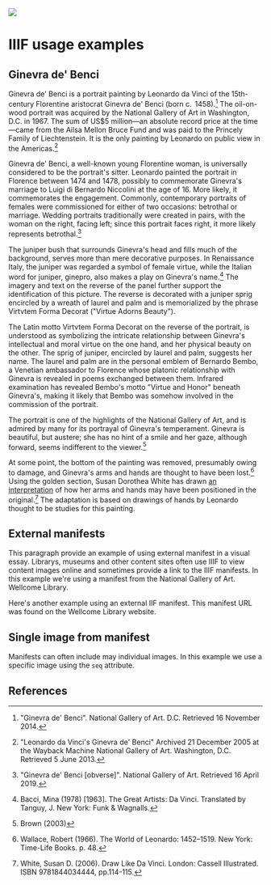 <a href="https://dev.visual-essays.app"><img src="https://dev-visual-essays.netlify.app/images/ve-button.png"></a>

<param ve-config 
       banner="https://free.iiifhosting.com/iiif/a50b36d92153db8db436cff50ab37345ad482823e756d48585829e9a20cdc2c3/pct:0,52,100,38/full/0/default.jpg" 
       layout="vtl" 
       title="Ginevra de' Benci" 
       author="Leonardo da Vinci">

# IIIF usage examples

## Ginevra de' Benci
 
<param ve-entity title="Florence" eid="Q2044" aliases="florentine">
<param ve-entity title="Ginevra de' Benci" eid="Q3494135">
<param ve-entity title="Leonardo da Vinci" eid="Q762">

<param ve-image iiif primary manifest="Ginevra_de_Benci-iiifhosting.json">
 
 <span eid="Q1267893">Ginevra de' Benci</span> is a portrait painting by Leonardo da Vinci of the 15th-century Florentine aristocrat <span eid="Q3494135">Ginevra de' Benci</span> (born c.  1458).[^1] The oil-on-wood portrait was acquired by the National Gallery of Art in Washington, D.C. in 1967. The sum of US$5 million—an absolute record price at the time—came from the Ailsa Mellon Bruce Fund and was paid to the Princely Family of Liechtenstein. It is the only painting by Leonardo on public view in the Americas.[^2]

Ginevra de' Benci, a well-known young Florentine woman, is universally considered to be the portrait's sitter. Leonardo painted the portrait in <span data-click-map-flyto="43.77,11.253,12">Florence</span> between 1474 and 1478, possibly to commemorate Ginevra's marriage to Luigi di Bernardo Niccolini at the age of 16. More likely, it commemorates the engagement. Commonly, contemporary portraits of females were commissioned for either of two occasions: betrothal or marriage. Wedding portraits traditionally were created in pairs, with the woman on the right, facing left; since this portrait faces right, it more likely represents betrothal.[^3]
<param ve-map prefer-geojson center="Q2044" zoom="7" basemap="Stamen_TerrainBackground">

The <span data-click-image-zoomto="6642,307,2220,3721">juniper bush</span> that surrounds Ginevra's head and fills much of the background, serves more than mere decorative purposes. In <span data-click-image-zoomto="7183,6142,2259,3101">Renaissance Italy</span>, the juniper was regarded a symbol of female virtue, while the Italian word for juniper, ginepro, also makes a play on Ginevra's name.[^4] The imagery and text on the reverse of the panel further support the identification of this picture. The reverse is decorated with a juniper sprig encircled by a wreath of laurel and palm and is memorialized by the phrase Virtvtem Forma Decorat ("Virtue Adorns Beauty").
 <param ve-image manifest="Ginerva_de_Benci-reverse.json">

The Latin motto Virtvtem Forma Decorat on the reverse of the portrait, is understood as symbolizing the intricate relationship between Ginevra's intellectual and moral virtue on the one hand, and her physical beauty on the other. The sprig of juniper, encircled by laurel and palm, suggests her name. The laurel and palm are in the personal emblem of Bernardo Bembo, a Venetian ambassador to Florence whose platonic relationship with Ginevra is revealed in poems exchanged between them. Infrared examination has revealed Bembo's motto "Virtue and Honor" beneath Ginevra's, making it likely that Bembo was somehow involved in the commission of the portrait.
 <param ve-image iiif manifest="Ginerva_de_Benci-reverse.json">

The portrait is one of the highlights of the National Gallery of Art, and is admired by many for its portrayal of Ginevra's temperament. Ginevra is beautiful, but austere; she has no hint of a smile and her gaze, although forward, seems indifferent to the viewer.[^5]
<param ve-image manifest="Ginevra_de_Benci-iiifhosting.json" region="pct:40,40,20,20">

At some point, the bottom of the painting was removed, presumably owing to damage, and Ginevra's arms and hands are thought to have been lost.[^6] Using the golden section, Susan Dorothea White has drawn [an interpretation](http://www.susandwhite.com.au/enlarge.php?workID=162) of how her arms and hands may have been positioned in the original.[^7] The adaptation is based on drawings of hands by Leonardo thought to be studies for this painting.

## External manifests

This paragraph provide an example of using external manifest in a visual essay.  Librarys, museums and other content sites often use IIIF to view content images online and sometimes provide a link to the IIIF manifests.  In this example we're using a manifest from the National Gallery of Art.  Wellcome Library.
<param ve-image primary manifest="https://www.nga.gov/api/v1/iiif/presentation/manifest.json?cultObj:id=50724">

Here's another example using an external IIF manifest.  This manifest URL was found on the Wellcome Library website. 
<param ve-image manifest="https://wellcomelibrary.org/iiif/b18035723/manifest?manifest=https://wellcomelibrary.org/iiif/b18035723/manifest">


## Single image from manifest

Manifests can often include may individual images.  In this example we use a specific image using the `seq` attribute.
<param ve-image 
       manifest="https://iiif.lib.harvard.edu/manifests/drs:459932907"
       seq="143"
       rotate="90">

## References

[^1]: "Ginevra de' Benci". National Gallery of Art. D.C. Retrieved 16 November 2014.
[^2]: "Leonardo da Vinci's Ginevra de' Benci" Archived 21 December 2005 at the Wayback Machine National Gallery of Art. Washington, D.C. Retrieved 5 June 2013.
[^3]: "Ginevra de' Benci [obverse]". National Gallery of Art. Retrieved 16 April 2019.
[^4]: Bacci, Mina (1978) [1963]. The Great Artists: Da Vinci. Translated by Tanguy, J. New York: Funk & Wagnalls.
[^5]: Brown (2003)
[^6]: Wallace, Robert (1966). The World of Leonardo: 1452–1519. New York: Time-Life Books. p. 48.
[^7]: White, Susan D. (2006). Draw Like Da Vinci. London: Cassell Illustrated. ISBN 9781844034444, pp.114-115.
<!--stackedit_data:
eyJoaXN0b3J5IjpbMjEwNDczNzQ1MSwtMjMzNDE1MDAsOTMxOD
IzNzMzXX0=
-->

